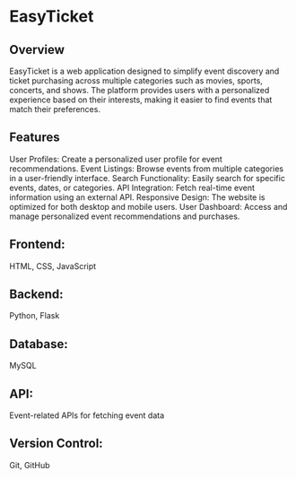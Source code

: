 # EasyTicket
## Overview
EasyTicket is a web application designed to simplify event discovery and ticket purchasing across multiple categories such as movies, sports, concerts, and shows. The platform provides users with a personalized experience based on their interests, making it easier to find events that match their preferences.

## Features
User Profiles: Create a personalized user profile for event recommendations.
Event Listings: Browse events from multiple categories in a user-friendly interface.
Search Functionality: Easily search for specific events, dates, or categories.
API Integration: Fetch real-time event information using an external API.
Responsive Design: The website is optimized for both desktop and mobile users.
User Dashboard: Access and manage personalized event recommendations and purchases.

## Frontend:
HTML, CSS, JavaScript
## Backend:
Python, Flask 
## Database: 
MySQL
## API:
Event-related APIs for fetching event data
## Version Control:
Git, GitHub

